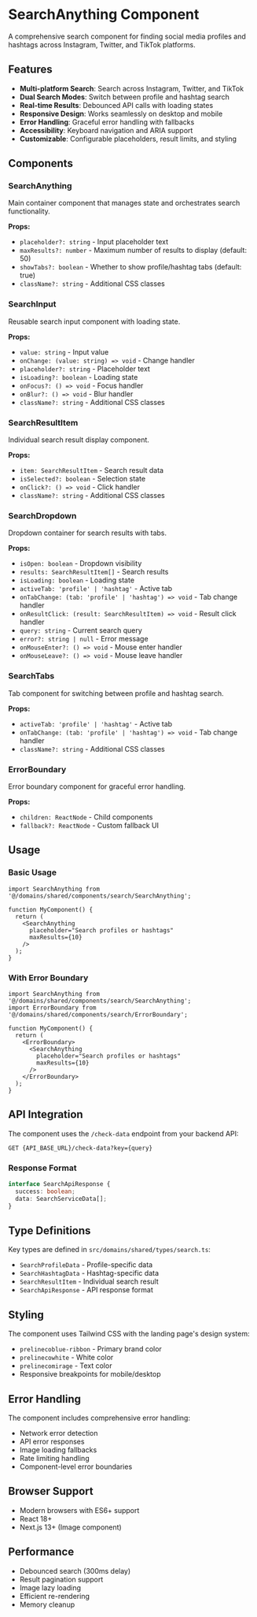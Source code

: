 # SearchAnything Component

A comprehensive search component for finding social media profiles and hashtags across Instagram, Twitter, and TikTok platforms.

## Features

- **Multi-platform Search**: Search across Instagram, Twitter, and TikTok
- **Dual Search Modes**: Switch between profile and hashtag search
- **Real-time Results**: Debounced API calls with loading states
- **Responsive Design**: Works seamlessly on desktop and mobile
- **Error Handling**: Graceful error handling with fallbacks
- **Accessibility**: Keyboard navigation and ARIA support
- **Customizable**: Configurable placeholders, result limits, and styling

## Components

### SearchAnything
Main container component that manages state and orchestrates search functionality.

**Props:**
- `placeholder?: string` - Input placeholder text
- `maxResults?: number` - Maximum number of results to display (default: 50)
- `showTabs?: boolean` - Whether to show profile/hashtag tabs (default: true)
- `className?: string` - Additional CSS classes

### SearchInput
Reusable search input component with loading state.

**Props:**
- `value: string` - Input value
- `onChange: (value: string) => void` - Change handler
- `placeholder?: string` - Placeholder text
- `isLoading?: boolean` - Loading state
- `onFocus?: () => void` - Focus handler
- `onBlur?: () => void` - Blur handler
- `className?: string` - Additional CSS classes

### SearchResultItem
Individual search result display component.

**Props:**
- `item: SearchResultItem` - Search result data
- `isSelected?: boolean` - Selection state
- `onClick?: () => void` - Click handler
- `className?: string` - Additional CSS classes

### SearchDropdown
Dropdown container for search results with tabs.

**Props:**
- `isOpen: boolean` - Dropdown visibility
- `results: SearchResultItem[]` - Search results
- `isLoading: boolean` - Loading state
- `activeTab: 'profile' | 'hashtag'` - Active tab
- `onTabChange: (tab: 'profile' | 'hashtag') => void` - Tab change handler
- `onResultClick: (result: SearchResultItem) => void` - Result click handler
- `query: string` - Current search query
- `error?: string | null` - Error message
- `onMouseEnter?: () => void` - Mouse enter handler
- `onMouseLeave?: () => void` - Mouse leave handler

### SearchTabs
Tab component for switching between profile and hashtag search.

**Props:**
- `activeTab: 'profile' | 'hashtag'` - Active tab
- `onTabChange: (tab: 'profile' | 'hashtag') => void` - Tab change handler
- `className?: string` - Additional CSS classes

### ErrorBoundary
Error boundary component for graceful error handling.

**Props:**
- `children: ReactNode` - Child components
- `fallback?: ReactNode` - Custom fallback UI

## Usage

### Basic Usage
```tsx
import SearchAnything from '@/domains/shared/components/search/SearchAnything';

function MyComponent() {
  return (
    <SearchAnything
      placeholder="Search profiles or hashtags"
      maxResults={10}
    />
  );
}
```

### With Error Boundary
```tsx
import SearchAnything from '@/domains/shared/components/search/SearchAnything';
import ErrorBoundary from '@/domains/shared/components/search/ErrorBoundary';

function MyComponent() {
  return (
    <ErrorBoundary>
      <SearchAnything
        placeholder="Search profiles or hashtags"
        maxResults={10}
      />
    </ErrorBoundary>
  );
}
```

## API Integration

The component uses the `/check-data` endpoint from your backend API:

```
GET {API_BASE_URL}/check-data?key={query}
```

### Response Format
```typescript
interface SearchApiResponse {
  success: boolean;
  data: SearchServiceData[];
}
```

## Type Definitions

Key types are defined in `src/domains/shared/types/search.ts`:

- `SearchProfileData` - Profile-specific data
- `SearchHashtagData` - Hashtag-specific data
- `SearchResultItem` - Individual search result
- `SearchApiResponse` - API response format

## Styling

The component uses Tailwind CSS with the landing page's design system:
- `prelinecoblue-ribbon` - Primary brand color
- `prelinecowhite` - White color
- `prelinecomirage` - Text color
- Responsive breakpoints for mobile/desktop

## Error Handling

The component includes comprehensive error handling:
- Network error detection
- API error responses
- Image loading fallbacks
- Rate limiting handling
- Component-level error boundaries

## Browser Support

- Modern browsers with ES6+ support
- React 18+
- Next.js 13+ (Image component)

## Performance

- Debounced search (300ms delay)
- Result pagination support
- Image lazy loading
- Efficient re-rendering
- Memory cleanup